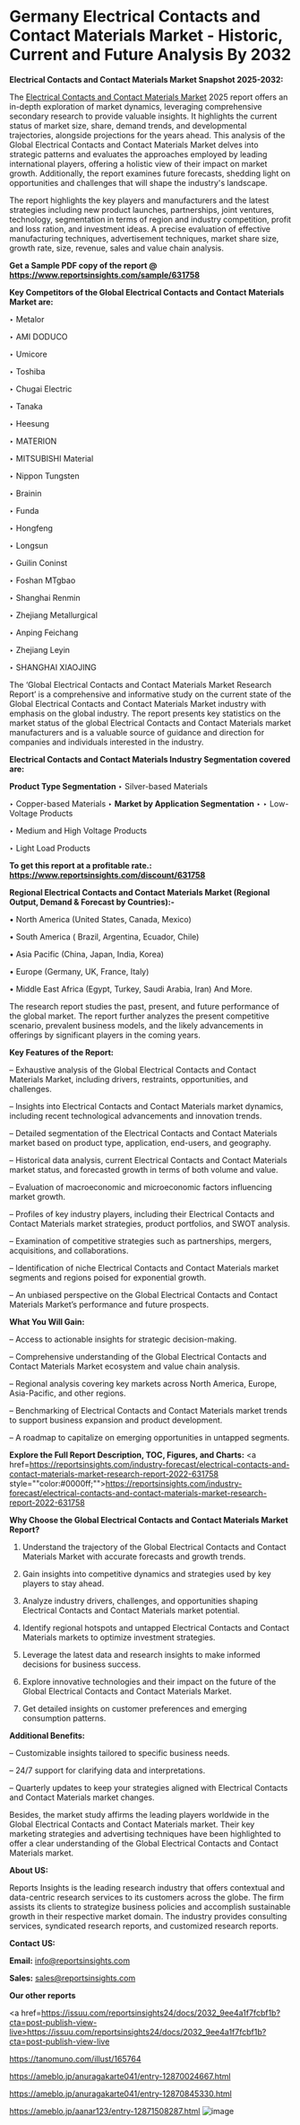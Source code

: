 # Germany Electrical Contacts and Contact Materials Market - Historic, Current and Future Analysis By 2032

<strong>Electrical Contacts and Contact Materials Market Snapshot 2025-2032:</strong>

The <a href=https://www.reportsinsights.com/sample/631758>Electrical Contacts and Contact Materials Market</a> 2025 report offers an in-depth exploration of market dynamics, leveraging comprehensive secondary research to provide valuable insights. It highlights the current status of market size, share, demand trends, and developmental trajectories, alongside projections for the years ahead. This analysis of the Global Electrical Contacts and Contact Materials Market delves into strategic patterns and evaluates the approaches employed by leading international players, offering a holistic view of their impact on market growth. Additionally, the report examines future forecasts, shedding light on opportunities and challenges that will shape the industry's landscape.

The report highlights the key players and manufacturers and the latest strategies including new product launches, partnerships, joint ventures, technology, segmentation in terms of region and industry competition, profit and loss ration, and investment ideas. A precise evaluation of effective manufacturing techniques, advertisement techniques, market share size, growth rate, size, revenue, sales and value chain analysis.

<strong>Get a Sample PDF copy of the report @ <a href=https://www.reportsinsights.com/sample/631758 style=color:#0000ff;>https://www.reportsinsights.com/sample/631758</a></strong>

<strong>Key Competitors of the Global Electrical Contacts and Contact Materials Market are:</strong>

‣ Metalor

‣ AMI DODUCO

‣ Umicore

‣ Toshiba

‣ Chugai Electric

‣ Tanaka

‣ Heesung

‣ MATERION

‣ MITSUBISHI Material

‣ Nippon Tungsten

‣ Brainin

‣ Funda

‣ Hongfeng

‣ Longsun

‣ Guilin Coninst

‣ Foshan MTgbao

‣ Shanghai Renmin

‣ Zhejiang Metallurgical

‣ Anping Feichang

‣ Zhejiang Leyin

‣ SHANGHAI XIAOJING

The ‘Global Electrical Contacts and Contact Materials Market Research Report’ is a comprehensive and informative study on the current state of the Global Electrical Contacts and Contact Materials Market industry with emphasis on the global industry. The report presents key statistics on the market status of the global Electrical Contacts and Contact Materials market manufacturers and is a valuable source of guidance and direction for companies and individuals interested in the industry.

<strong>Electrical Contacts and Contact Materials Industry Segmentation covered are:</strong>

<strong>Product Type Segmentation</strong>
‣
Silver-based Materials

‣ Copper-based Materials
‣ 
<strong>Market by Application Segmentation</strong>
‣
‣  Low-Voltage Products

‣ Medium and High Voltage Products

‣ Light Load Products

<strong>To get this report at a profitable rate.: <a href=https://www.reportsinsights.com/discount/631758 style=color:#0000ff;>https://www.reportsinsights.com/discount/631758</a></strong>

<strong>Regional Electrical Contacts and Contact Materials Market (Regional Output, Demand &amp; Forecast by Countries):-</strong>

• North America (United States, Canada, Mexico)

• South America ( Brazil, Argentina, Ecuador, Chile)

• Asia Pacific (China, Japan, India, Korea)

• Europe (Germany, UK, France, Italy)

• Middle East Africa (Egypt, Turkey, Saudi Arabia, Iran) And More.

The research report studies the past, present, and future performance of the global market. The report further analyzes the present competitive scenario, prevalent business models, and the likely advancements in offerings by significant players in the coming years.

<strong>Key Features of the Report:</strong>

– Exhaustive analysis of the Global Electrical Contacts and Contact Materials Market, including drivers, restraints, opportunities, and challenges.

– Insights into Electrical Contacts and Contact Materials market dynamics, including recent technological advancements and innovation trends.

– Detailed segmentation of the Electrical Contacts and Contact Materials market based on product type, application, end-users, and geography.

– Historical data analysis, current Electrical Contacts and Contact Materials market status, and forecasted growth in terms of both volume and value.

– Evaluation of macroeconomic and microeconomic factors influencing market growth.

– Profiles of key industry players, including their Electrical Contacts and Contact Materials market strategies, product portfolios, and SWOT analysis.

– Examination of competitive strategies such as partnerships, mergers, acquisitions, and collaborations.

– Identification of niche Electrical Contacts and Contact Materials market segments and regions poised for exponential growth.

– An unbiased perspective on the Global Electrical Contacts and Contact Materials Market’s performance and future prospects.

<strong>What You Will Gain:</strong>

– Access to actionable insights for strategic decision-making.

– Comprehensive understanding of the Global Electrical Contacts and Contact Materials Market ecosystem and value chain analysis.

– Regional analysis covering key markets across North America, Europe, Asia-Pacific, and other regions.

– Benchmarking of Electrical Contacts and Contact Materials market trends to support business expansion and product development.

– A roadmap to capitalize on emerging opportunities in untapped segments.

<strong>Explore the Full Report Description, TOC, Figures, and Charts:</strong>
<a href=https://reportsinsights.com/industry-forecast/electrical-contacts-and-contact-materials-market-research-report-2022-631758 style=""color:#0000ff;"">https://reportsinsights.com/industry-forecast/electrical-contacts-and-contact-materials-market-research-report-2022-631758</a>

<strong>Why Choose the Global Electrical Contacts and Contact Materials Market Report?</strong>

1. Understand the trajectory of the Global Electrical Contacts and Contact Materials Market with accurate forecasts and growth trends.

2. Gain insights into competitive dynamics and strategies used by key players to stay ahead.

3. Analyze industry drivers, challenges, and opportunities shaping Electrical Contacts and Contact Materials market potential.

4. Identify regional hotspots and untapped Electrical Contacts and Contact Materials markets to optimize investment strategies.

5. Leverage the latest data and research insights to make informed decisions for business success.

6. Explore innovative technologies and their impact on the future of the Global Electrical Contacts and Contact Materials Market.

7. Get detailed insights on customer preferences and emerging consumption patterns.

<strong>Additional Benefits:</strong>

– Customizable insights tailored to specific business needs.

– 24/7 support for clarifying data and interpretations.

– Quarterly updates to keep your strategies aligned with Electrical Contacts and Contact Materials market changes.

Besides, the market study affirms the leading players worldwide in the Global Electrical Contacts and Contact Materials market. Their key marketing strategies and advertising techniques have been highlighted to offer a clear understanding of the Global Electrical Contacts and Contact Materials market.

<strong><strong>About US</strong>:</strong>

Reports Insights is the leading research industry that offers contextual and data-centric research services to its customers across the globe. The firm assists its clients to strategize business policies and accomplish sustainable growth in their respective market domain. The industry provides consulting services, syndicated research reports, and customized research reports.

<strong>Contact US:</strong>

<p class=><b>Email:</b> <a href=mailto:info@reportsinsights.com>info@reportsinsights.com</a></p>
<p class=><b>Sales:</b> <a href=mailto:sales@reportsinsights.com>sales@reportsinsights.com</a></p>

<strong>Our other reports</strong>

<a href=https://issuu.com/reportsinsights24/docs/2032_9ee4a1f7fcbf1b?cta=post-publish-view-live>https://issuu.com/reportsinsights24/docs/2032_9ee4a1f7fcbf1b?cta=post-publish-view-live</a>

<a href=https://tanomuno.com/illust/165764>https://tanomuno.com/illust/165764</a>

<a href=https://ameblo.jp/anuragakarte041/entry-12870024667.html>https://ameblo.jp/anuragakarte041/entry-12870024667.html</a>

<a href=https://ameblo.jp/anuragakarte041/entry-12870845330.html>https://ameblo.jp/anuragakarte041/entry-12870845330.html</a>

<a href=https://ameblo.jp/aanar123/entry-12871508287.html>https://ameblo.jp/aanar123/entry-12871508287.html</a>
![image](https://github.com/user-attachments/assets/7b0c7352-a0b4-404f-9174-eedc42e43102)
